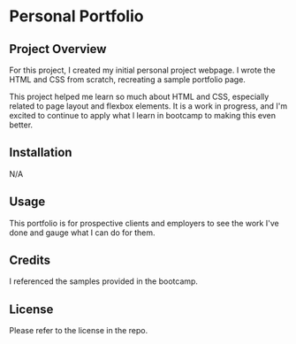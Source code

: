# **Personal Portfolio**

## **Project Overview**

For this project, I created my initial personal project webpage. I wrote the HTML and CSS from scratch, recreating a sample portfolio page. 

This project helped me learn so much about HTML and CSS, especially related to page layout and flexbox elements. It is a work in progress, and I'm excited to continue to apply what I learn in bootcamp to making this even better.

## **Installation**

N/A

## **Usage**

This portfolio is for prospective clients and employers to see the work I've done and gauge what I can do for them.


## **Credits**

I referenced the samples provided in the bootcamp.

## **License**

Please refer to the license in the repo.